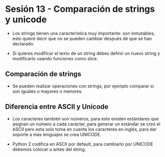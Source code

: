 # Sesión 13 - Comparación de strings y unicode

* Los strings tienen una característica muy importante: son inmutables, esto quiere decir que no se pueden cambiar después de que se han declarado.

* Si quieres modificar el texto de un string debes definir un nuevo string y modificarlo usando funciones como slice.

## Comparación de strings

* Se pueden realizar operaciones con strings, por ejemplo comparar si son iguales o mayores o menores.

## Diferencia entre ASCII y Unicode

* Los caracteres también son números, para esto existen estándares que asignan un número a cada carácter, para generar un estándar se creó el ASCII pero esta solo toma en cuenta los caracteres en inglés, para dar soporte a más lenguajes se crea UNICODE.

* Python 2 codifica en ASCII por default, para cambiarlo por UNICODE debemos colocar u antes del string.